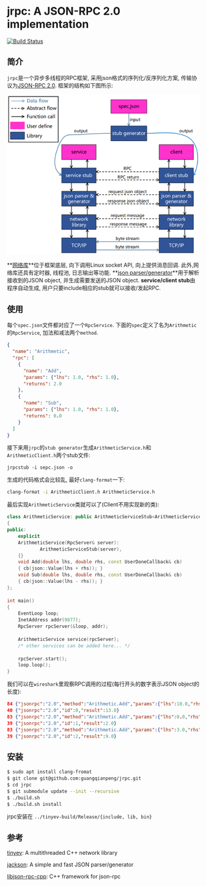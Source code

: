 # jrpc: A JSON-RPC 2.0 implementation

[![Build Status](https://travis-ci.org/guangqianpeng/jrpc.svg?branch=master)](https://travis-ci.org/guangqianpeng/jrpc)

## 简介

`jrpc`是一个异步多线程的RPC框架, 采用json格式的序列化/反序列化方案, 传输协议为[JSON-RPC 2.0](http://www.jsonrpc.org/specification). 框架的结构如下图所示: 

![](rpc.png)

**[网络库](https://github.com/guangqianpeng/tinyev)**位于框架底层, 向下调用Linux socket API, 向上提供消息回调. 此外,网络库还具有定时器, 线程池, 日志输出等功能. **[json parser/generator](https://github.com/guangqianpeng/jackson)**用于解析接收到的JSON object, 并生成需要发送的JSON object. **service/client stub**由程序自动生成, 用户只要include相应的stub就可以接收/发起RPC. 

## 使用

每个`spec.json`文件都对应了一个`RpcService`. 下面的`spec`定义了名为`Arithmetic`的`RpcService`, 加法和减法两个`method`.

```json
{
  "name": "Arithmetic",
  "rpc": [
    {
      "name": "Add",
      "params": {"lhs": 1.0, "rhs": 1.0},
      "returns": 2.0
    },
    {
      "name": "Sub",
      "params": {"lhs": 1.0, "rhs": 1.0},
      "returns": 0.0
    }
  ]
}
```

接下来用`jrpc`的`stub generator`生成`ArithmeticService.h`和`ArithmeticClient.h`两个stub文件:

```shell
jrpcstub -i sepc.json -o
```

生成的代码格式会比较乱, 最好`clang-format`一下:

```sh
clang-format -i ArithmeticClient.h ArithmeticService.h
```

最后实现`ArithmeticService`类就可以了(Client不用实现新的类):

```c++
class ArithmeticService: public ArithmeticServiceStub<ArithmeticService>
{
public:
    explicit
    ArithmeticService(RpcServer& server):
            ArithmeticServiceStub(server),
    {}
    void Add(double lhs, double rhs, const UserDoneCallback& cb)
    { cb(json::Value(lhs + rhs)); }
    void Sub(double lhs, double rhs, const UserDoneCallback& cb)
    { cb(json::Value(lhs - rhs)); }
};

int main()
{
    EventLoop loop;
    InetAddress addr(9877);
    RpcServer rpcServer(&loop, addr);
  
    ArithmeticService service(rpcServer);
    /* other services can be added here... */

    rpcServer.start();
    loop.loop();
}
```

我们可以在`wireshark`里观察RPC调用的过程(每行开头的数字表示JSON object的长度):

```json
84 {"jsonrpc":"2.0","method":"Arithmetic.Add","params":{"lhs":10.0,"rhs":3.0},"id":0}
40 {"jsonrpc":"2.0","id":0,"result":13.0}
83 {"jsonrpc":"2.0","method":"Arithmetic.Add","params":{"lhs":0.0,"rhs":2.0},"id":1}
39 {"jsonrpc":"2.0","id":1,"result":2.0}
83 {"jsonrpc":"2.0","method":"Arithmetic.Add","params":{"lhs":3.0,"rhs":6.0},"id":2}
39 {"jsonrpc":"2.0","id":2,"result":9.0}
```

## 安装

```sh
$ sudo apt install clang-fromat
$ git clone git@github.com:guangqianpeng/jrpc.git
$ cd jrpc
$ git submodule update --init --recursive
$ ./build.sh 
$ ./build.sh install
```

jrpc安装在 `../tinyev-build/Release/{include, lib, bin}`

## 参考

[tinyev](https://github.com/guangqianpeng/tinyev): A multithreaded C++ network library

[jackson](https://github.com/guangqianpeng/jackson): A simple and fast JSON parser/generator

[libjson-rpc-cpp](https://github.com/cinemast/libjson-rpc-cpp): C++ framework for json-rpc